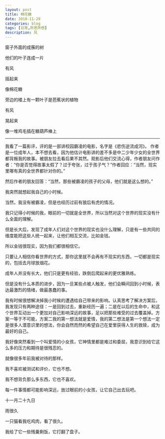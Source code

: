 ```yaml
---
layout: post
title: 棉花糖
date: 2018-11-29
categories: blog
tags: [日常,所思所想]
description: 风
---
```


窗子外面的成蔟的树

他们的叶子连成一片

有风

摇起来

像棉花糖

旁边的楼上有一颗叶子是芭蕉状的植物

有风

晃起来

像一堆鸡毛插在糖葫芦棒上

------
我看了一篇影评，评的是一部讲校园霸凌的电影，名字是《悲伤逆流成河》。
作者是一位成年人，本不想去看，因为他估计电影讲的差不多是中二少年少女的全世界都背叛我的故事。被朋友拉去看后果不其然。观影后他们交流心得，作者朋友问作者：“你是否觉得故事太假了？过于夸张，过于孩子气？”作者回应：“当然，现实里哪有真的全世界都针对你的。”
    
然后作者的朋友回答：“当然，那些被霸凌的孩子的父母，他们就是这么想的。”
    
我突然就想起我自己的小时候。
    
当然，我没有被霸凌，但是也经历过前有狼后有虎的情况。
    
我只记得小时候的我，眼前的一切就是全世界，所以当然对这个世界的现实没有什么全面的理解。
    
但是长大后，发现了成年人们对这个世界的现实也没什么理解，只是有一些共同的维度能把这些人统一起来，让他们相互交流，比如金钱。
    
所以金钱很现实，因为我们都很相信它。
    
只要让人相信你看世界的方式，那你这里就不会再有不现实的东西，一切都是现实的，包括去月球放烟花。
    
成年人并没有长大，他们只是更有经验，跌倒后爬起来的更优雅熟练。
    
但是没有什么本质的进步，因为一旦某些点被人触发，他们会瞬间回到小时候，表达最激烈的情绪，做最愚蠢的事。
    
我有时候很想解决掉我小时候的遭遇给自己带来的影响。认真思考了解决方案后，我发现只有两种途径：一是回到过去，重新经历一遍；二是在以后的生命中，和这个世界互动出一个更加对自己影响深远的故事，足以把那些难受的过去覆盖掉。方案一等于不可能，方案二我的第一想法就是爱情，我的第二想法是第一个想法一定是很多人潜意识里的想法，你会自然而然的希望自己在爱里获得人生的救赎，成为最好的自己。
    
我好像突然看到一个叫爱情的小女孩，它神情里都是难过和委屈，我意识到给它这么多的压力和期待是很残忍的。
    
就像很多年前我被对待的那样。
    
我不喜欢被测试和评价，它也不想。
    
我不想背负那么多东西，它也不喜欢。
    
每一件事情都可能影响深远，放过眼前的小女孩，让它自己出去玩吧。
    
    
十一月二十九日

雨很久

一只猫看我吃鸡肉，看了很久。

我给了它一些残羹剩饭，它打翻了盘子。
    
    
